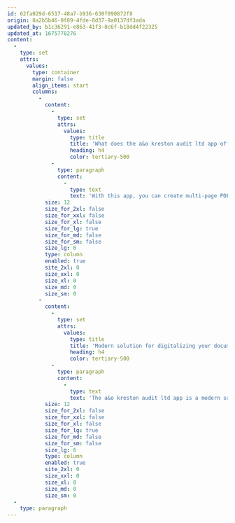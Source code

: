```yaml
---
id: 62fa029d-6517-48a7-b936-630f090872f8
origin: 8a2b5b46-0f89-4fde-8d37-9a0137df3ada
updated_by: b1c36291-e863-41f3-8c6f-b18dd4f22325
updated_at: 1675778276
content:
  -
    type: set
    attrs:
      values:
        type: container
        margin: false
        align_items: start
        columns:
          -
            content:
              -
                type: set
                attrs:
                  values:
                    type: title
                    title: 'What does the a&o kreston audit ltd app offer?'
                    heading: h4
                    color: tertiary-500
              -
                type: paragraph
                content:
                  -
                    type: text
                    text: 'With this app, you can create multi-page PDFs by taking photos of your correspondence, invoices and payroll documents and send them to us securely and quickly with just one click.'
            size: 12
            size_for_2xl: false
            size_for_xxl: false
            size_for_xl: false
            size_for_lg: true
            size_for_md: false
            size_for_sm: false
            size_lg: 6
            type: column
            enabled: true
            site_2xl: 0
            size_xxl: 0
            size_xl: 0
            size_md: 0
            size_sm: 0
          -
            content:
              -
                type: set
                attrs:
                  values:
                    type: title
                    title: 'Modern solution for digitalizing your documents'
                    heading: h4
                    color: tertiary-500
              -
                type: paragraph
                content:
                  -
                    type: text
                    text: 'The a&o kreston audit ltd app is a modern solution with which you can archive relevant documents. The simplicity of use and speed of the app enable you to digitize your documents seamlessly from anywhere.'
            size: 12
            size_for_2xl: false
            size_for_xxl: false
            size_for_xl: false
            size_for_lg: true
            size_for_md: false
            size_for_sm: false
            size_lg: 6
            type: column
            enabled: true
            site_2xl: 0
            size_xxl: 0
            size_xl: 0
            size_md: 0
            size_sm: 0
  -
    type: paragraph
---
```

